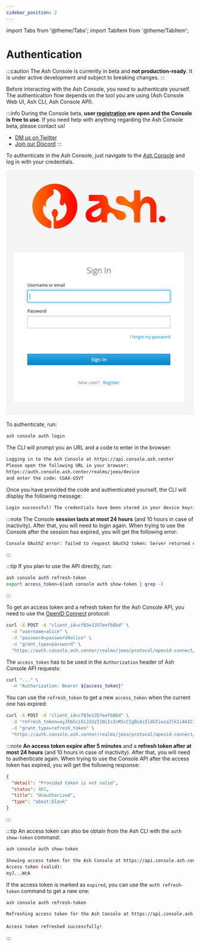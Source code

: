 ```yaml
---
sidebar_position: 2
---
```


import Tabs from '@theme/Tabs';
import TabItem from '@theme/TabItem';

# Authentication

:::caution
The Ash Console is currently in beta and **not production-ready**. It is under active development and subject to breaking changes.
:::

Before interacting with the Ash Console, you need to authenticate yourself. The authentication flow depends on the tool you are using (Ash Console Web UI, Ash CLI, Ash Console API).

:::info
During the Console beta, **user [registration](/docs/console/reference/registration) are open and the Console is free to use**. If you need help with anything regarding the Ash Console beta, please contact us!

- [DM us on Twitter](https://twitter.com/ash_avax)
- [Join our Discord](https://discord.gg/7xSEzC2n7v)
:::

<Tabs queryString="ash-console-auth-client">
  <TabItem value="ash-console" label="Authenticate using the Ash Console" default>

  To authenticate in the Ash Console, just navigate to the [Ash Console](https://console.ash.center) and log in with your credentials.
  
  ![Ash Console login page](/img/ash-console-login.png)

  </TabItem>
  <TabItem value="ash-cli" label="Authenticate using the Ash CLI" default>

To authenticate, run:

```bash title="Command"
ash console auth login
```

The CLI will prompt you an URL and a code to enter in the browser:

```bash title="Prompt"
Logging in to the Ash Console at https://api.console.ash.center
Please open the following URL in your browser:
https://auth.console.ash.center/realms/jeeo/device
and enter the code: CGAX-GSVT
```

Once you have provided the code and authenticated yourself, the CLI will display the following message:

```bash
Login successful! The credentials have been stored in your device keyring.
```

:::note
The Console **session lasts at most 24 hours** (and 10 hours in case of inactivity). After that, you will need to login again. When trying to use the Console after the session has expired, you will get the following error:

```bash
Console OAuth2 error: failed to request OAuth2 token: Server returned error response
```

:::

:::tip
If you plan to use the API directly, run:
```bash title="Command"
ash console auth refresh-token
export access_token=$(ash console auth show-token | grep -)
```

:::

  </TabItem>
  <TabItem value="ash-api" label="Authenticate using the Ash Console API">

To get an access token and a refresh token for the Ash Console API, you need to use the [OpenID Connect](https://openid.net/connect/) protocol:

```bash
curl -X POST -d "client_id=cf83e1357eefb8bd" \
  -d "username=alice" \
  -d "password=password4alice" \
  -d "grant_type=password" \
  "https://auth.console.ash.center/realms/jeeo/protocol/openid-connect/token" | jq
```

The `access_token` has to be used in the `Authorization` header of Ash Console API requests:

```bash
curl "..." \
  -H "Authorization: Bearer ${access_token}"
```

You can use the `refresh_token` to get a new `access_token` when the current one has expired:

```bash
curl -X POST -d "client_id=cf83e1357eefb8bd" \
  -d "refresh_token=eyJhbGciOiJIUzI1NiIsInR5cCIgOiAiSldUIiwia2lkIiA6ICI3NGY4MzgyYi00NTVkLTQ1Y2QtODA3NS05YmZkM2Q4ZjZlYWEifQ.eyJleHAiOjE2OTgyMDQ2NTIsImlhdCI6MTY5ODE2ODY1MiwianRpIjoiMmQ1MTA1YzgtNWRkNy00OWFjLThlZmItOTY4ZjlkNjBjYTY4IiwiaXNzIjoiaHR0cDovL2xvY2FsaG9zdDo4MDkwL3JlYWxtcy9qZWVvIiwiYXVkIjoiaHR0cDovL2xvY2FsaG9zdDo4MDkwL3JlYWxtcy9qZWVvIiwic3ViIjoiMjg3MDkwZWUtN2ZhZS00YmQ3LTkyNjMtZDY5MDk1OWVkYzI2IiwidHlwIjoiUmVmcmVzaCIsImF6cCI6ImNmODNlMTM1N2VlZmI4YmQiLCJzZXNzaW9uX3N0YXRlIjoiMWY1Yjk3MmMtMWZlMC00MjU0LTlmMTctNjNkZmM1YTZkYTViIiwic2NvcGUiOiJlbWFpbCBwcm9maWxlIiwic2lkIjoiMWY1Yjk3MmMtMWZlMC00MjU0LTlmMTctNjNkZmM1YTZkYTViIn0.lKbwKZwqMLqk-K6T_iLwT-b3zw80Q1cOSuAgy0wEt2w" \
  -d "grant_type=refresh_token" \
  "https://auth.console.ash.center/realms/jeeo/protocol/openid-connect/token" | jq
```

:::note
**An access token expire after 5 minutes** and a **refresh token after at most 24 hours** (and 10 hours in case of inactivity). After that, you will need to authenticate again. When trying to use the Console API after the access token has expired, you will get the following response:

```json
{
  "detail": "Provided token is not valid",
  "status": 401,
  "title": "Unauthorized",
  "type": "about:blank"
}
```

:::

:::tip
An access token can also be obtain from the Ash CLI with the `auth show-token` command:

```bash title="Command"
ash console auth show-token
```

```bash title="Output"
Showing access token for the Ash Console at https://api.console.ash.center
Access token (valid):
eyJ...WcA
```

If the access token is marked as `expired`, you can use the `auth refresh-token` command to get a new one:

```bash title="Command"
ash console auth refresh-token
```

```bash title="Output"
Refreshing access token for the Ash Console at https://api.console.ash.center

Access token refreshed successfully!
```

:::

  </TabItem>
</Tabs>
